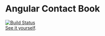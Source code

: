# Angular Contact Book
[![Build Status](https://travis-ci.org/sudodoki/angular-contact-book.svg)](https://travis-ci.org/sudodoki/angular-contact-book)  
[See it yourself](sudodoki.github.io/angular-contact-book).